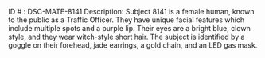 ID # : DSC-MATE-8141
Description: Subject 8141 is a female human, known to the public as a Traffic Officer. They have unique facial features which include multiple spots and a purple lip. Their eyes are a bright blue, clown style, and they wear witch-style short hair. The subject is identified by a goggle on their forehead, jade earrings, a gold chain, and an LED gas mask.